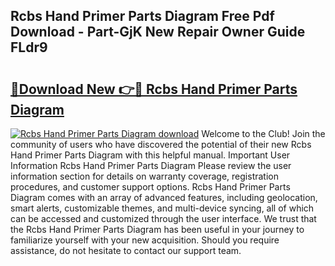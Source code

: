 ## Rcbs Hand Primer Parts Diagram Free Pdf Download - Part-GjK New Repair Owner Guide FLdr9

# <h2><a href="http://dfq202.blite.top/?on=Rcbs+Hand+Primer+Parts+Diagram">🔗Download New 👉🔴 Rcbs Hand Primer Parts Diagram</a></h2>

[![Rcbs Hand Primer Parts Diagram download](https://i.imgur.com/lujVjoI.png)](http://dfq202.blite.top/?on=Rcbs+Hand+Primer+Parts+Diagram)
Welcome to the Club! Join the community of users who have discovered the potential of their new Rcbs Hand Primer Parts Diagram with this helpful manual. Important User Information Rcbs Hand Primer Parts Diagram Please review the user information section for details on warranty coverage, registration procedures, and customer support options. Rcbs Hand Primer Parts Diagram comes with an array of advanced features, including geolocation, smart alerts, customizable themes, and multi-device syncing, all of which can be accessed and customized through the user interface. We trust that the Rcbs Hand Primer Parts Diagram has been useful in your journey to familiarize yourself with your new acquisition. Should you require assistance, do not hesitate to contact our support team.
